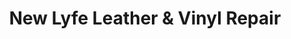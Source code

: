 ---
title: "New Lyfe Leather & Vinyl Repair"
url: /port-salerno/new-lyfe-leather-and-vinyl-repair/
shop: car repair
---